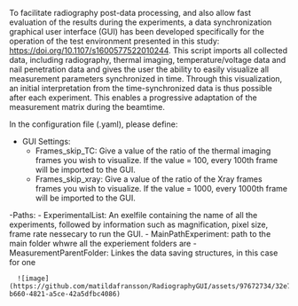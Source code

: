 To facilitate radiography post-data processing, and also allow fast evaluation of the results during the experiments, 
a data synchronization graphical user interface (GUI) has been developed specifically for the operation of the test environment 
presented in this study: https://doi.org/10.1107/s1600577522010244. This script imports all collected data, including radiography, 
thermal imaging, temperature/voltage data and nail penetration data and gives the user the ability to easily visualize all 
measurement parameters synchronized in time. Through this visualization, an initial interpretation from the time-synchronized 
data is thus possible after each experiment. This enables a progressive adaptation of the measurement matrix during the beamtime.

In the configuration file (.yaml), please define:

- GUI Settings:
    - Frames_skip_TC: Give a value of the ratio of the thermal imaging frames
      you wish to visualize. If the value = 100, every 100th frame will be
      imported to the GUI.
    - Frames_skip_xray: Give a value of the ratio of the Xray frames frames
      you wish to visualize. If the value = 1000, every 1000th frame will be
      imported to the GUI.
      
-Paths: 
    - ExperimentalList: An exelfile containing the name of all the experiments, followed by
      information such as magnification, pixel size, frame rate nessecary to run the GUI. 
    - MainPathExperiment: path to the main folder whwre all the experiement folders are
    - MeasurementParentFolder: Linkes the data saving structures, in this case for one


      ![image](https://github.com/matildafransson/RadiographyGUI/assets/97672734/32e73c20-b660-4821-a5ce-42a5dfbc4086)

      
      
